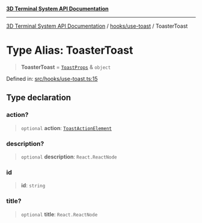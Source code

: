 [**3D Terminal System API Documentation**](../../../README.md)

***

[3D Terminal System API Documentation](../../../README.md) / [hooks/use-toast](../README.md) / ToasterToast

# Type Alias: ToasterToast

> **ToasterToast** = [`ToastProps`](../../../components/ui/toast/type-aliases/ToastProps.md) & `object`

Defined in: [src/hooks/use-toast.ts:15](https://github.com/Dicommunitas/ThreeJS_Terminal_3D/blob/6861c3fedb296b50971bbc544df59a09f35d0238/src/hooks/use-toast.ts#L15)

## Type declaration

### action?

> `optional` **action**: [`ToastActionElement`](../../../components/ui/toast/type-aliases/ToastActionElement.md)

### description?

> `optional` **description**: `React.ReactNode`

### id

> **id**: `string`

### title?

> `optional` **title**: `React.ReactNode`
